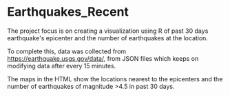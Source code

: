 # Earthquakes_Recent
The project focus is on creating a visualization using R of past 30 days earthquake's epicenter and the number of earthquakes at the location. 

To complete this, data was collected from https://earthquake.usgs.gov/data/, from JSON files which keeps on modifying data after every 15 minutes.

The maps in the HTML show the locations nearest to the epicenters and the number of earthquakes of magnitude >4.5 in past 30 days.
